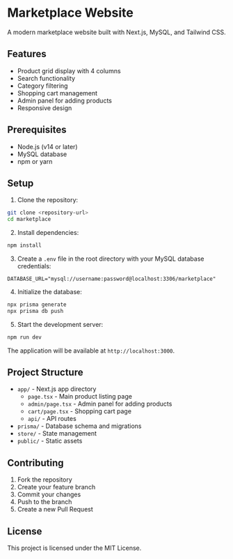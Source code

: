 # Marketplace Website

A modern marketplace website built with Next.js, MySQL, and Tailwind CSS.

## Features

- Product grid display with 4 columns
- Search functionality
- Category filtering
- Shopping cart management
- Admin panel for adding products
- Responsive design

## Prerequisites

- Node.js (v14 or later)
- MySQL database
- npm or yarn

## Setup

1. Clone the repository:

```bash
git clone <repository-url>
cd marketplace
```

2. Install dependencies:

```bash
npm install
```

3. Create a `.env` file in the root directory with your MySQL database credentials:

```env
DATABASE_URL="mysql://username:password@localhost:3306/marketplace"
```

4. Initialize the database:

```bash
npx prisma generate
npx prisma db push
```

5. Start the development server:

```bash
npm run dev
```

The application will be available at `http://localhost:3000`.

## Project Structure

- `app/` - Next.js app directory
  - `page.tsx` - Main product listing page
  - `admin/page.tsx` - Admin panel for adding products
  - `cart/page.tsx` - Shopping cart page
  - `api/` - API routes
- `prisma/` - Database schema and migrations
- `store/` - State management
- `public/` - Static assets

## Contributing

1. Fork the repository
2. Create your feature branch
3. Commit your changes
4. Push to the branch
5. Create a new Pull Request

## License

This project is licensed under the MIT License.
